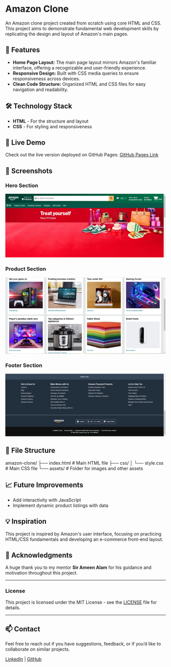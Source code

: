 # Amazon Clone

An Amazon clone project created from scratch using core HTML and CSS. This project aims to demonstrate fundamental web development skills by replicating the design and layout of Amazon's main pages.

## 🌟 Features

- **Home Page Layout:** The main page layout mirrors Amazon's familiar interface, offering a recognizable and user-friendly experience.
- **Responsive Design:** Built with CSS media queries to ensure responsiveness across devices.
- **Clean Code Structure:** Organized HTML and CSS files for easy navigation and readability.

## 🛠️ Technology Stack

- **HTML** - For the structure and layout
- **CSS** - For styling and responsiveness

## 🚀 Live Demo

Check out the live version deployed on GitHub Pages: [GitHub Pages Link](https://muhammadkashif5.github.io/amazon-clone/)

## 📸 Screenshots

### Hero Section
![Hero Section Screenshot](assets/hero-section.PNG)

### Product Section
![Product Section Screenshot](assets/product-section.PNG)

### Footer Section
![Product Section Screenshot](assets/footer-section.PNG)

## 📄 File Structure

amazon-clone/ ├── index.html # Main HTML file ├── css/ │ └── style.css # Main CSS file └── assets/ # Folder for images and other assets


## 📈 Future Improvements

- Add interactivity with JavaScript
- Implement dynamic product listings with data

## 💡 Inspiration

This project is inspired by Amazon's user interface, focusing on practicing HTML/CSS fundamentals and developing an e-commerce front-end layout.

## 📝 Acknowledgments

A huge thank you to my mentor **Sir Ameen Alam** for his guidance and motivation throughout this project.

---

### License

This project is licensed under the MIT License - see the [LICENSE](LICENSE) file for details.

---

## 📫 Contact

Feel free to reach out if you have suggestions, feedback, or if you’d like to collaborate on similar projects.

[LinkedIn](https://www.linkedin.com/in/muhammad-kashif7016) | [GitHub](https://github.com/Muhammadkashif5)
